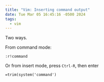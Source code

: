 ```yaml
---
title: "Vim: Inserting command output"
date: Tue Mar 05 16:45:16 -0500 2024
tags:
  - vim
---
```


Two ways.

From command mode:

```
:r!command
```

Or from insert mode, press `Ctrl-R`, then enter

```
=trim(system('command')
```
